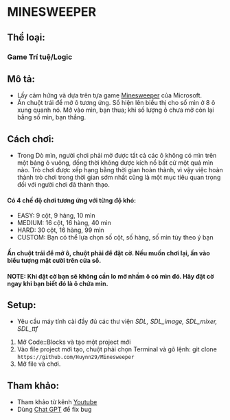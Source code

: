 # MINESWEEPER

## **Thể loại:**
### Game Trí tuệ/Logic
## **Mô tả:**
- Lấy cảm hứng và dựa trên tựa game [Minesweeper](https://vi.wikipedia.org/wiki/D%C3%B2_m%C3%ACn_(tr%C3%B2_ch%C6%A1i)) của Microsoft.
- Ấn chuột trái để mở ô tương ứng. Số hiện lên biểu thị cho số mìn ở 8 ô xung quanh nó. Mở vào mìn, bạn thua; khi số lượng ô chưa mở còn lại bằng số mìn, bạn thắng.
## **Cách chơi:**
- Trong Dò mìn, người chơi phải mở được tất cả các ô không có mìn trên một bảng ô vuông, đồng thời không được kích nổ bất cứ một quả mìn nào. Trò chơi được xếp hạng bằng thời gian hoàn thành, vì vậy việc hoàn thành trò chơi trong thời gian sớm nhất cũng là một mục tiêu quan trọng đối với người chơi đã thành thạo.
#### Có 4 chế độ chơi tương ứng với từng độ khó:
- EASY: 9 cột, 9 hàng, 10 mìn
- MEDIUM: 16 cột, 16 hàng, 40 mìn
- HARD: 30 cột, 16 hàng, 99 mìn
- CUSTOM: Bạn có thể lựa chọn số cột, số hàng, số mìn tùy theo ý bạn
#### Ấn chuột trái để mở ô, chuột phải để đặt cờ. Nếu muốn chơi lại, ấn vào biểu tượng mặt cười trên cửa sổ.
#### **NOTE: Khi đặt cờ bạn sẽ không cần lo mở nhầm ô có mìn đó. Hãy đặt cờ ngay khi bạn biết đó là ô chứa mìn.**

## **Setup:**
- Yêu cầu máy tính cài đầy đủ các thư viện *SDL, SDL_image, SDL_mixer, SDL_ttf*
1. Mở Code::Blocks và tạo một project mới
2. Vào file project mới tạo, chuột phải chọn Terminal và gõ lệnh: git clone
```https://github.com/Huynn29/Minesweeper```
3. Mở file và chơi.

## **Tham khảo:**
- Tham khảo từ kênh [Youtube](https://www.youtube.com/@nghiaha9702)
- Dùng [Chat GPT](https://chatgpt.com/?oai-dm=1) để fix bug
